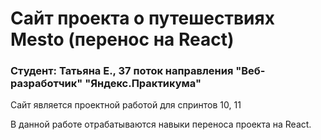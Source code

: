 # Сайт проекта о путешествиях Mesto (перенос на React)

### Студент: Татьяна Е., 37 поток направления "Веб-разработчик" "Яндекс.Практикума"

Сайт является проектной работой для спринтов 10, 11 

В данной работе отрабатываются навыки переноса проекта на React.
